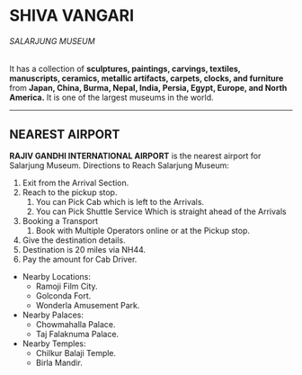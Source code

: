 # SHIVA VANGARI
###### SALARJUNG MUSEUM
It has a collection of **sculptures, paintings, carvings, textiles, manuscripts, ceramics, metallic artifacts, carpets, clocks, and furniture** from **Japan, China, Burma, Nepal, India, Persia, Egypt, Europe, and North America.** It is one of the largest museums in the world.

---

## NEAREST AIRPORT
**RAJIV GANDHI INTERNATIONAL AIRPORT** is the nearest airport for Salarjung Museum.
Directions to Reach Salarjung Museum:
1. Exit from the Arrival Section.
2. Reach to the pickup stop.
    1. You can Pick Cab which is left to the Arrivals.
    2. You can Pick Shuttle Service Which is straight ahead of the Arrivals 
3. Booking a Transport 
    1. Book with Multiple Operators online or at the Pickup stop.
4. Give the destination details.
5. Destination is 20 miles via NH44.
6. Pay the amount for Cab Driver.

* Nearby Locations:
    * Ramoji Film City.
    * Golconda Fort.
    * Wonderla Amusement Park.
* Nearby Palaces:
    * Chowmahalla Palace.
    * Taj Falaknuma Palace.
* Nearby Temples:
    * Chilkur Balaji Temple.
    * Birla Mandir.